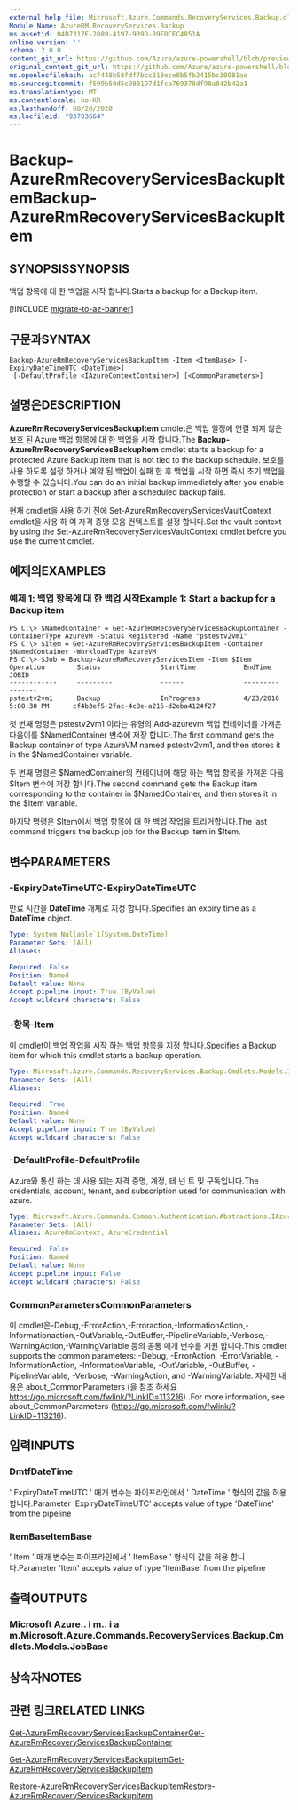 ```yaml
---
external help file: Microsoft.Azure.Commands.RecoveryServices.Backup.dll-Help.xml
Module Name: AzureRM.RecoveryServices.Backup
ms.assetid: 04D7317E-2089-4197-909D-89F0CEC4851A
online version: ''
schema: 2.0.0
content_git_url: https://github.com/Azure/azure-powershell/blob/preview/src/ResourceManager/RecoveryServices.Backup/Commands.RecoveryServices.Backup/help/Backup-AzureRmRecoveryServicesBackupItem.md
original_content_git_url: https://github.com/Azure/azure-powershell/blob/preview/src/ResourceManager/RecoveryServices.Backup/Commands.RecoveryServices.Backup/help/Backup-AzureRmRecoveryServicesBackupItem.md
ms.openlocfilehash: acf448b58fdf7bcc218ece8b5fb2415bc30981ae
ms.sourcegitcommit: f599b50d5e980197d1fca769378df90a842b42a1
ms.translationtype: MT
ms.contentlocale: ko-KR
ms.lasthandoff: 08/20/2020
ms.locfileid: "93703664"
---
```

# <span data-ttu-id="5e962-101">Backup-AzureRmRecoveryServicesBackupItem</span><span class="sxs-lookup"><span data-stu-id="5e962-101">Backup-AzureRmRecoveryServicesBackupItem</span></span>

## <span data-ttu-id="5e962-102">SYNOPSIS</span><span class="sxs-lookup"><span data-stu-id="5e962-102">SYNOPSIS</span></span>
<span data-ttu-id="5e962-103">백업 항목에 대 한 백업을 시작 합니다.</span><span class="sxs-lookup"><span data-stu-id="5e962-103">Starts a backup for a Backup item.</span></span>

[!INCLUDE [migrate-to-az-banner](../../includes/migrate-to-az-banner.md)]

## <span data-ttu-id="5e962-104">구문과</span><span class="sxs-lookup"><span data-stu-id="5e962-104">SYNTAX</span></span>

```
Backup-AzureRmRecoveryServicesBackupItem -Item <ItemBase> [-ExpiryDateTimeUTC <DateTime>]
 [-DefaultProfile <IAzureContextContainer>] [<CommonParameters>]
```

## <span data-ttu-id="5e962-105">설명은</span><span class="sxs-lookup"><span data-stu-id="5e962-105">DESCRIPTION</span></span>
<span data-ttu-id="5e962-106">**AzureRmRecoveryServicesBackupItem** cmdlet은 백업 일정에 연결 되지 않은 보호 된 Azure 백업 항목에 대 한 백업을 시작 합니다.</span><span class="sxs-lookup"><span data-stu-id="5e962-106">The **Backup-AzureRmRecoveryServicesBackupItem** cmdlet starts a backup for a protected Azure Backup item that is not tied to the backup schedule.</span></span>
<span data-ttu-id="5e962-107">보호를 사용 하도록 설정 하거나 예약 된 백업이 실패 한 후 백업을 시작 하면 즉시 초기 백업을 수행할 수 있습니다.</span><span class="sxs-lookup"><span data-stu-id="5e962-107">You can do an initial backup immediately after you enable protection or start a backup after a scheduled backup fails.</span></span>

<span data-ttu-id="5e962-108">현재 cmdlet을 사용 하기 전에 Set-AzureRmRecoveryServicesVaultContext cmdlet을 사용 하 여 자격 증명 모음 컨텍스트를 설정 합니다.</span><span class="sxs-lookup"><span data-stu-id="5e962-108">Set the vault context by using the Set-AzureRmRecoveryServicesVaultContext cmdlet before you use the current cmdlet.</span></span>

## <span data-ttu-id="5e962-109">예제의</span><span class="sxs-lookup"><span data-stu-id="5e962-109">EXAMPLES</span></span>

### <span data-ttu-id="5e962-110">예제 1: 백업 항목에 대 한 백업 시작</span><span class="sxs-lookup"><span data-stu-id="5e962-110">Example 1: Start a backup for a Backup item</span></span>
```
PS C:\> $NamedContainer = Get-AzureRmRecoveryServicesBackupContainer -ContainerType AzureVM -Status Registered -Name "pstestv2vm1" 
PS C:\> $Item = Get-AzureRmRecoveryServicesBackupItem -Container $NamedContainer -WorkloadType AzureVM 
PS C:\> $Job = Backup-AzureRmRecoveryServicesItem -Item $Item
Operation        Status               StartTime            EndTime                   JOBID                           
------------     ---------            ------               ---------                 -------                                         
pstestv2vm1      Backup               InProgress           4/23/2016 5:00:30 PM      cf4b3ef5-2fac-4c8e-a215-d2eba4124f27
```

<span data-ttu-id="5e962-111">첫 번째 명령은 pstestv2vm1 이라는 유형의 Add-azurevm 백업 컨테이너를 가져온 다음이를 $NamedContainer 변수에 저장 합니다.</span><span class="sxs-lookup"><span data-stu-id="5e962-111">The first command gets the Backup container of type AzureVM named pstestv2vm1, and then stores it in the $NamedContainer variable.</span></span>

<span data-ttu-id="5e962-112">두 번째 명령은 $NamedContainer의 컨테이너에 해당 하는 백업 항목을 가져온 다음 $Item 변수에 저장 합니다.</span><span class="sxs-lookup"><span data-stu-id="5e962-112">The second command gets the Backup item corresponding to the container in $NamedContainer, and then stores it in the $Item variable.</span></span>

<span data-ttu-id="5e962-113">마지막 명령은 $Item에서 백업 항목에 대 한 백업 작업을 트리거합니다.</span><span class="sxs-lookup"><span data-stu-id="5e962-113">The last command triggers the backup job for the Backup item in $Item.</span></span>

## <span data-ttu-id="5e962-114">변수</span><span class="sxs-lookup"><span data-stu-id="5e962-114">PARAMETERS</span></span>

### <span data-ttu-id="5e962-115">-ExpiryDateTimeUTC</span><span class="sxs-lookup"><span data-stu-id="5e962-115">-ExpiryDateTimeUTC</span></span>
<span data-ttu-id="5e962-116">만료 시간을 **DateTime** 개체로 지정 합니다.</span><span class="sxs-lookup"><span data-stu-id="5e962-116">Specifies an expiry time as a **DateTime** object.</span></span>

```yaml
Type: System.Nullable`1[System.DateTime]
Parameter Sets: (All)
Aliases: 

Required: False
Position: Named
Default value: None
Accept pipeline input: True (ByValue)
Accept wildcard characters: False
```

### <span data-ttu-id="5e962-117">-항목</span><span class="sxs-lookup"><span data-stu-id="5e962-117">-Item</span></span>
<span data-ttu-id="5e962-118">이 cmdlet이 백업 작업을 시작 하는 백업 항목을 지정 합니다.</span><span class="sxs-lookup"><span data-stu-id="5e962-118">Specifies a Backup item for which this cmdlet starts a backup operation.</span></span>

```yaml
Type: Microsoft.Azure.Commands.RecoveryServices.Backup.Cmdlets.Models.ItemBase
Parameter Sets: (All)
Aliases: 

Required: True
Position: Named
Default value: None
Accept pipeline input: True (ByValue)
Accept wildcard characters: False
```

### <span data-ttu-id="5e962-119">-DefaultProfile</span><span class="sxs-lookup"><span data-stu-id="5e962-119">-DefaultProfile</span></span>
<span data-ttu-id="5e962-120">Azure와 통신 하는 데 사용 되는 자격 증명, 계정, 테 넌 트 및 구독입니다.</span><span class="sxs-lookup"><span data-stu-id="5e962-120">The credentials, account, tenant, and subscription used for communication with azure.</span></span>

```yaml
Type: Microsoft.Azure.Commands.Common.Authentication.Abstractions.IAzureContextContainer
Parameter Sets: (All)
Aliases: AzureRmContext, AzureCredential

Required: False
Position: Named
Default value: None
Accept pipeline input: False
Accept wildcard characters: False
```

### <span data-ttu-id="5e962-121">CommonParameters</span><span class="sxs-lookup"><span data-stu-id="5e962-121">CommonParameters</span></span>
<span data-ttu-id="5e962-122">이 cmdlet은-Debug,-ErrorAction,-Erroraction,-InformationAction,-Informationaction,-OutVariable,-OutBuffer,-PipelineVariable,-Verbose,-WarningAction,-WarningVariable 등의 공통 매개 변수를 지원 합니다.</span><span class="sxs-lookup"><span data-stu-id="5e962-122">This cmdlet supports the common parameters: -Debug, -ErrorAction, -ErrorVariable, -InformationAction, -InformationVariable, -OutVariable, -OutBuffer, -PipelineVariable, -Verbose, -WarningAction, and -WarningVariable.</span></span> <span data-ttu-id="5e962-123">자세한 내용은 about_CommonParameters (을 참조 하세요 https://go.microsoft.com/fwlink/?LinkID=113216) .</span><span class="sxs-lookup"><span data-stu-id="5e962-123">For more information, see about_CommonParameters (https://go.microsoft.com/fwlink/?LinkID=113216).</span></span>

## <span data-ttu-id="5e962-124">입력</span><span class="sxs-lookup"><span data-stu-id="5e962-124">INPUTS</span></span>

### <span data-ttu-id="5e962-125">Dmtf</span><span class="sxs-lookup"><span data-stu-id="5e962-125">DateTime</span></span>
<span data-ttu-id="5e962-126">' ExpiryDateTimeUTC ' 매개 변수는 파이프라인에서 ' DateTime ' 형식의 값을 허용 합니다.</span><span class="sxs-lookup"><span data-stu-id="5e962-126">Parameter 'ExpiryDateTimeUTC' accepts value of type 'DateTime' from the pipeline</span></span>

### <span data-ttu-id="5e962-127">ItemBase</span><span class="sxs-lookup"><span data-stu-id="5e962-127">ItemBase</span></span>
<span data-ttu-id="5e962-128">' Item ' 매개 변수는 파이프라인에서 ' ItemBase ' 형식의 값을 허용 합니다.</span><span class="sxs-lookup"><span data-stu-id="5e962-128">Parameter 'Item' accepts value of type 'ItemBase' from the pipeline</span></span>

## <span data-ttu-id="5e962-129">출력</span><span class="sxs-lookup"><span data-stu-id="5e962-129">OUTPUTS</span></span>

### <span data-ttu-id="5e962-130">Microsoft Azure.. i m.. i a m.</span><span class="sxs-lookup"><span data-stu-id="5e962-130">Microsoft.Azure.Commands.RecoveryServices.Backup.Cmdlets.Models.JobBase</span></span>

## <span data-ttu-id="5e962-131">상속자</span><span class="sxs-lookup"><span data-stu-id="5e962-131">NOTES</span></span>

## <span data-ttu-id="5e962-132">관련 링크</span><span class="sxs-lookup"><span data-stu-id="5e962-132">RELATED LINKS</span></span>

[<span data-ttu-id="5e962-133">Get-AzureRmRecoveryServicesBackupContainer</span><span class="sxs-lookup"><span data-stu-id="5e962-133">Get-AzureRmRecoveryServicesBackupContainer</span></span>](./Get-AzureRmRecoveryServicesBackupContainer.md)

[<span data-ttu-id="5e962-134">Get-AzureRmRecoveryServicesBackupItem</span><span class="sxs-lookup"><span data-stu-id="5e962-134">Get-AzureRmRecoveryServicesBackupItem</span></span>](./Get-AzureRmRecoveryServicesBackupItem.md)

[<span data-ttu-id="5e962-135">Restore-AzureRmRecoveryServicesBackupItem</span><span class="sxs-lookup"><span data-stu-id="5e962-135">Restore-AzureRmRecoveryServicesBackupItem</span></span>](./Restore-AzureRmRecoveryServicesBackupItem.md)


